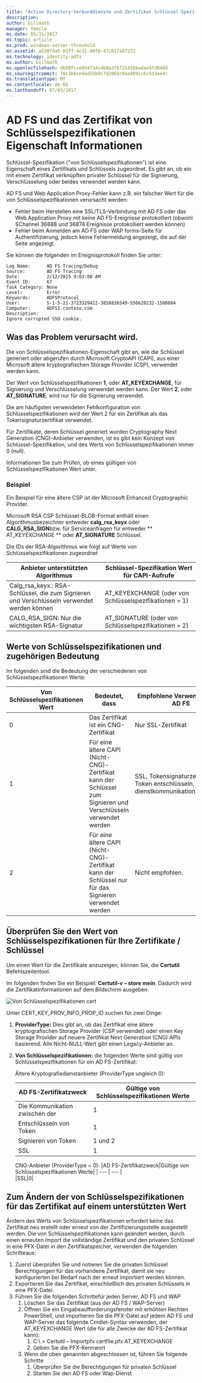 ```yaml
---
title: "Active Directory-Verbunddienste und Zertifikat Schlüssel-Spezifikation Eigenschaft Informationen"
description: 
author: billmath
manager: femila
ms.date: 05/31/2017
ms.topic: article
ms.prod: windows-server-threshold
ms.assetid: a5307da5-02ff-4c31-80f0-47cb17a87272
ms.technology: identity-adfs
ms.author: billmath
ms.openlocfilehash: db58fcce054f34c4b0a3f6725456badae9fd0468
ms.sourcegitcommit: 70c1b6cedad55b9c7d2068c9aa4891c6c533ee4c
ms.translationtype: MT
ms.contentlocale: de-DE
ms.lasthandoff: 07/03/2017
---
```

# <a name="ad-fs-and-certificate-keyspec-property-information"></a>AD FS und das Zertifikat von Schlüsselspezifikationen Eigenschaft Informationen
Schlüssel-Spezifikation ("von Schlüsselspezifikationen") ist eine Eigenschaft eines Zertifikats und Schlüssels zugeordnet. Es gibt an, ob ein mit einem Zertifikat verknüpften privater Schlüssel für die Signierung, Verschlüsselung oder beides verwendet werden kann.   

AD FS und Web Application Proxy-Fehler kann z.B. ein falscher Wert für die von Schlüsselspezifikationen verursacht werden:


- Fehler beim Herstellen eine SSL/TLS-Verbindung mit AD FS oder das Web Application Proxy mit keine AD FS-Ereignisse protokolliert (obwohl SChannel 36888 und 36874 Ereignisse protokolliert werden können)
- Fehler beim Anmelden am AD FS oder WAP forms-Seite für Authentifizierung, jedoch keine Fehlermeldung angezeigt, die auf der Seite angezeigt.

Sie können die folgenden im Ereignisprotokoll finden Sie unter:

    Log Name:      AD FS Tracing/Debug
    Source:        AD FS Tracing
    Date:          2/12/2015 9:03:08 AM
    Event ID:      67
    Task Category: None
    Level:         Error
    Keywords:      ADFSProtocol
    User:          S-1-5-21-3723329422-3858836549-556620232-1580884
    Computer:      ADFS1.contoso.com
    Description:
    Ignore corrupted SSO cookie.

## <a name="what-causes-the-problem"></a>Was das Problem verursacht wird.
Die von Schlüsselspezifikationen-Eigenschaft gibt an, wie die Schlüssel generiert oder abgerufen durch Microsoft CryptoAPI (CAPI), aus einer Microsoft ältere kryptografischen Storage Provider (CSP), verwendet werden kann.

Der Wert von Schlüsselspezifikationen **1**, oder **AT_KEYEXCHANGE**, für Signierung und Verschlüsselung verwendet werden kann.  Der Wert **2**, oder **AT_SIGNATURE**, wird nur für die Signierung verwendet.

Die am häufigsten verwendeten Fehlkonfiguration von Schlüsselspezifikationen wird der Wert 2 für ein Zertifikat als das Tokensignaturzertifikat verwendet.  

Für Zertifikate, deren Schlüssel generiert wurden Cryptography Next Generation (CNG)-Anbieter verwenden, ist es gibt kein Konzept von Schlüssel-Spezifikation, und des Werts von Schlüsselspezifikationen immer 0 (null).

Informationen Sie zum Prüfen, ob eines gültigen von Schlüsselspezifikationen Wert unter. 

### <a name="example"></a>Beispiel
Ein Beispiel für eine ältere CSP ist der Microsoft Enhanced Cryptographic Provider. 

Microsoft RSA CSP Schlüssel-BLOB-Format enthält einen Algorithmusbezeichner entweder **calg_rsa_keyx** oder **CALG_RSA_SIGN**bzw. für Serviceanfragen für entweder ** AT_KEYEXCHANGE ** oder **AT_SIGNATURE** Schlüssel.
  
Die IDs der RSA-Algorithmus wie folgt auf Werte von Schlüsselspezifikationen zugeordnet

| Anbieter unterstützten Algorithmus| Schlüssel-Spezifikation Wert für CAPI-Aufrufe |
| --- | --- |
|Calg_rsa_keyx.: RSA-Schlüssel, die zum Signieren und Verschlüsseln verwendet werden können| AT_KEYEXCHANGE (oder von Schlüsselspezifikationen = 1)|
CALG_RSA_SIGN: Nur die wichtigsten RSA-Signatur |AT_SIGNATURE (oder von Schlüsselspezifikationen = 2)|

## <a name="keyspec-values-and-associated-meanings"></a>Werte von Schlüsselspezifikationen und zugehörigen Bedeutung
Im folgenden sind die Bedeutung der verschiedenen von Schlüsselspezifikationen Werte:

|Von Schlüsselspezifikationen Wert|Bedeutet, dass|Empfohlene Verwendung von AD FS|
| --- | --- | --- |
|0|Das Zertifikat ist ein CNG-Zertifikat|Nur SSL-Zertifikat|
|1|Für eine ältere CAPI (Nicht-CNG)-Zertifikat kann der Schlüssel zum Signieren und Verschlüsseln verwendet werden|    SSL, Tokensignaturzertifikat, Token entschlüsseln, dienstkommunikationszertifikate|
|2|Für eine ältere CAPI (Nicht-CNG)-Zertifikat kann der Schlüssel nur für das Signieren verwendet werden|Nicht empfohlen.|

## <a name="how-to-check-the-keyspec-value-for-your-certificates--keys"></a>Überprüfen Sie den Wert von Schlüsselspezifikationen für Ihre Zertifikate / Schlüssel
Um einen Wert für die Zertifikate anzuzeigen, können Sie, die **Certutil** Befehlszeilentool.  

Im folgenden finden Sie ein Beispiel: **Certutil-v – store mein**.  Dadurch wird die Zertifikatinformationen auf dem Bildschirm ausgeben.

![Von Schlüsselspezifikationen cert](media/AD-FS-and-KeySpec-Property/keyspec1.png)

Unter CERT_KEY_PROV_INFO_PROP_ID suchen für zwei Dinge:


1. **ProviderType:** Dies gibt an, ob das Zertifikat eine ältere kryptografischen Storage Provider (CSP verwendet) oder einen Key Storage Provider auf neuere Zertifikat Next Generation (CNG) APIs basierend.  Alle Nicht-NULL-Wert gibt einen Legacy-Anbieter an.
2.  **Von Schlüsselspezifikationen:** die folgenden Werte sind gültig von Schlüsselspezifikationen für ein AD FS-Zertifikat:

    Ältere Kryptografiedienstanbieter (ProviderType ungleich 0):
    
    |AD FS-Zertifikatzweck|Gültige von Schlüsselspezifikationen Werte|
    | --- | --- |
    |Die Kommunikation zwischen der|1|
    |Entschlüsseln von Token|1|
    |Signieren von Token|1 und 2|
    |SSL|1|

    CNG-Anbieter (ProviderType = 0):
    |AD FS-Zertifikatzweck|Gültige von Schlüsselspezifikationen Werte|
    | --- | --- |   
    |SSL|0|

## <a name="how-to-change-the-keyspec-for-your-certificate-to-a-supported-value"></a>Zum Ändern der von Schlüsselspezifikationen für das Zertifikat auf einem unterstützten Wert
Ändern des Werts von Schlüsselspezifikationen erfordert keine das Zertifikat neu erstellt oder erneut von der Zertifizierungsstelle ausgestellt werden.  Die von Schlüsselspezifikationen kann geändert werden, durch einen erneuten Import die vollständige Zertifikat und den privaten Schlüssel in eine PFX-Datei in den Zertifikatspeicher, verwenden die folgenden Schritteaus:


1. Zuerst überprüfen Sie und notieren Sie die privaten Schlüssel Berechtigungen für das vorhandene Zertifikat, damit sie neu konfigurierten bei Bedarf nach der erneut importiert werden können.
2. Exportieren Sie das Zertifikat, einschließlich des privaten Schlüssels in eine PFX-Datei.
3. Führen Sie die folgenden Schrittefür jeden Server, AD FS und WAP
    1. Löschen Sie das Zertifikat (aus der AD FS / WAP-Server)
    2. Öffnen Sie ein Eingabeaufforderungsfenster mit erhöhten Rechten PowerShell, und importieren Sie die PFX-Datei auf jedem AD FS und WAP-Server das folgende Cmdlet-Syntax verwenden, der AT_KEYEXCHANGE Wert (die für alle Zwecke der AD FS-Zertifikat kann):
        1. C:\ > Certutil – Importpfx certfile.pfx AT_KEYEXCHANGE
        2. Geben Sie die PFX-Kennwort
    3. Wenn die oben genannten abgeschlossen ist, führen Sie folgende Schritte
        1. Überprüfen Sie die Berechtigungen für privaten Schlüssel
        2. Starten Sie den AD FS oder Wap-Dienst





